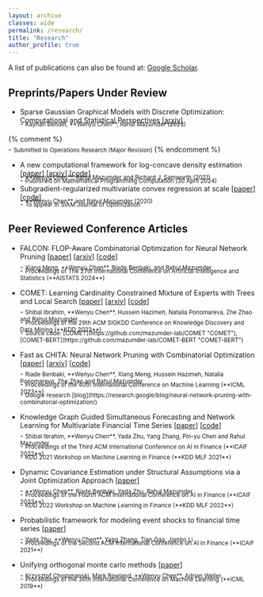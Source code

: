 ```yaml
---
layout: archive
classes: wide
permalink: /research/
title: "Research"
author_profile: true
---
```


A list of publications can also be found at: [Google Scholar](https://scholar.google.com/citations?hl=en&user=rgSZ0zYAAAAJ).

## Preprints/Papers Under Review
- <a name="L0Graph"></a>Sparse Gaussian Graphical Models with Discrete Optimization: Computational and Statistical Perspectives \[[arxiv](https://arxiv.org/pdf/2307.09366)\]
    <div style="margin-bottom: -10px;"></div>
    - <small> Kayhan Behdin, **Wenyu Chen**, Rahul Mazumder (2023) </small>
{% comment %}
    <div style="margin-bottom: -10px;"></div>
    - <small> Submitted to Operations Research (Major Revision) </small>
{% endcomment %}
- <a name="LCD"></a>A new computational framework for log-concave density estimation \[[paper](https://link.springer.com/article/10.1007/s12532-024-00252-0)\] \[[arxiv](https://arxiv.org/pdf/2105.11387.pdf)\] \[[code](https://github.com/wenyuC94/LogConcComp "LogConcComp")\] 
    <div style="margin-bottom: -10px;"></div>
    - <small> **Wenyu Chen**, Rahul Mazumder and Richard J. Samworth (2021) </small>
    <div style="margin-bottom: -10px;"></div>
    - <small> Published on Mathematical Programming Computation (30 April 2024) </small>
- <a name="CvxReg"></a>Subgradient-regularized multivariate convex regression at scale \[[paper](https://arxiv.org/pdf/2005.11588.pdf)\] \[[code](https://github.com/wenyuC94/ConvexRegression "ConvexRegression")\] 
    <div style="margin-bottom: -10px;"></div>
    - <small> **Wenyu Chen** and Rahul Mazumder (2020) </small>
    <div style="margin-bottom: -10px;"></div>
    - <small> To appear in SIAM Journal of Optimization</small>

## Peer Reviewed Conference Articles
- <a name="FALCON"></a>FALCON: FLOP-Aware Combinatorial Optimization for Neural Network Pruning \[[paper](https://proceedings.mlr.press/v238/meng24a/meng24a.pdf)\] \[[arxiv](https://arxiv.org/pdf/2403.07094)\] \[[code](https://github.com/mazumder-lab/FALCON)\]
    <div style="margin-bottom: -10px;"></div>
    - <small>  Xiang Meng, **Wenyu Chen**, Riade Benbaki, and Rahul Mazumder  </small>
    <div style="margin-bottom: -10px;"></div>
    - <small> Proceedings of The 27th International Conference on Artificial Intelligence and Statistics (**AISTATS 2024**)  </small>

- <a name="COMET"></a>COMET: Learning Cardinality Constrained Mixture of Experts with Trees and Local Search \[[paper](https://dl.acm.org/doi/abs/10.1145/3580305.3599278)\] \[[arxiv](https://arxiv.org/pdf/2306.02824.pdf)\] \[[code](#COMET-code "COMET and COMET-BERT")\]
    <div style="margin-bottom: -10px;"></div>
    - <small>  Shibal Ibrahim, **Wenyu Chen**, Hussein Hazimeh, Natalia Ponomareva, Zhe Zhao and Rahul Mazumder  </small>
    <div style="margin-bottom: -10px;"></div>
    - <small> Proceedings of the 29th ACM SIGKDD Conference on Knowledge Discovery and Data Mining (**KDD 2023**)  </small>
    <div style="margin-bottom: -10px;"></div>
    - <small> <a name="COMET-code"></a>Source code: [COMET](https://github.com/mazumder-lab/COMET "COMET"), [COMET-BERT](https://github.com/mazumder-lab/COMET-BERT "COMET-BERT")  </small>

- <a name="CHITA"></a>Fast as CHITA: Neural Network Pruning with Combinatorial Optimization \[[paper](https://dl.acm.org/doi/10.5555/3618408.3618494)\] \[[arxiv](https://arxiv.org/pdf/2302.14623.pdf)\] \[[code](https://github.com/mazumder-lab/CHITA "CHITA")\]
    <div style="margin-bottom: -10px;"></div>
    - <small>  Riade Benbaki, **Wenyu Chen**, Xiang Meng, Hussein Hazimeh, Natalia Ponomareva, Zhe Zhao and Rahul Mazumder </small>
    <div style="margin-bottom: -10px;"></div>
    - <small> Proceedings of the 40th International Conference on Machine Learning (**ICML 2023**)  </small>
    <div style="margin-bottom: -10px;"></div>
    - <small> Google research [blog](https://research.google/blog/neural-network-pruning-with-combinatorial-optimization/)  </small>

- Knowledge Graph Guided Simultaneous Forecasting and Network Learning for Multivariate Financial Time Series \[[paper](https://dl.acm.org/doi/10.1145/3533271.3561702)\] \[[code](https://github.com/ShibalIbrahim/GREGNETS "GregNets")\]
    <div style="margin-bottom: -10px;"></div>
    - <small> Shibal Ibrahim, **Wenyu Chen**, Yada Zhu, Yang Zhang, Pin-yu Chen and Rahul Mazumder </small>
    <div style="margin-bottom: -10px;"></div>
    - <small> Proceedings of the Third ACM International Conference on AI in Finance (**ICAIF 2022**) </small>
    <div style="margin-bottom: -10px;"></div>
    - <small> KDD 2021 Workshop on Machine Learning in Finance (**KDD MLF 2021**)  </small>

- Dynamic Covariance Estimation under Structural Assumptions via a Joint Optimization Approach \[[paper](/assets/files/Dynamic_Covariance_Estimation.pdf)\]
    <div style="margin-bottom: -10px;"></div>
    - <small> **Wenyu Chen**, Riade Benbaki, Yada Zhu, Rahul Mazumder </small>
    <div style="margin-bottom: -10px;"></div>
    - <small> Proceedings of the Fourth ACM International Conference on AI in Finance (**ICAIF 2023**) </small>
    <div style="margin-bottom: -10px;"></div>
    - <small> KDD 2022 Workshop on Machine Learning in Finance (**KDD MLF 2022**) </small>

- Probabilistic framework for modeling event shocks to financial time series \[[paper](https://dl.acm.org/doi/pdf/10.1145/3490354.3494407)\]
    <div style="margin-bottom: -10px;"></div>
    - <small> Yada Zhu, **Wenyu Chen**, Yang Zhang, Tian Gao, Jianbo Li </small>
    <div style="margin-bottom: -10px;"></div>
    - <small> Proceedings of the Second ACM International Conference on AI in Finance (**ICAIF 2021**) </small>

- Unifying orthogonal monte carlo methods \[[paper](http://proceedings.mlr.press/v97/choromanski19a/choromanski19a.pdf)\]
    <div style="margin-bottom: -10px;"></div>
    - <small> Krzysztof Choromanski, Mark Rowland, **Wenyu Chen**, Adrian Weller </small>
    <div style="margin-bottom: -10px;"></div>
    - <small> Proceedings of the 36th International Conference on Machine Learning (**ICML 2019**) </small>

<!-- ## Talks
 - INFORM 2021,
 - JSM 2021,
 - SIAM 2021,
 - INFORMS 2020,
 - INFORMS 2019, -->